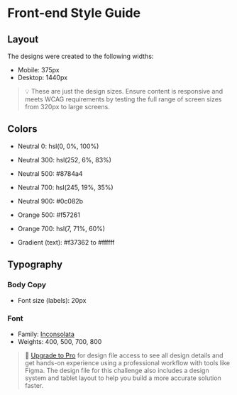 # Front-end Style Guide

## Layout

The designs were created to the following widths:

- Mobile: 375px
- Desktop: 1440px

> 💡 These are just the design sizes. Ensure content is responsive and meets WCAG requirements by testing the full range of screen sizes from 320px to large screens.

## Colors

- Neutral 0: hsl(0, 0%, 100%)
- Neutral 300: hsl(252, 6%, 83%)
- Neutral 500: #8784a4
- Neutral 700: hsl(245, 19%, 35%)
- Neutral 900: #0c082b

- Orange 500: #f57261
- Orange 700: hsl(7, 71%, 60%)

- Gradient (text): #f37362 to #ffffff

## Typography

### Body Copy

- Font size (labels): 20px 

### Font

- Family: [Inconsolata](https://fonts.google.com/specimen/Inconsolata)
- Weights: 400, 500, 700, 800

> 💎 [Upgrade to Pro](https://www.frontendmentor.io/pro?ref=style-guide) for design file access to see all design details and get hands-on experience using a professional workflow with tools like Figma. The design file for this challenge also includes a design system and tablet layout to help you build a more accurate solution faster.